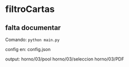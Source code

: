 # filtroCartas


## falta documentar
Comando:
`python main.py`

config en:
config.json


output:
horno/03/pool
horno/03/seleccion
horno/03/PDF
